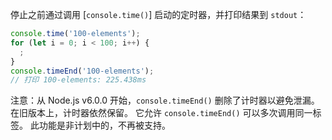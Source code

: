 <!-- YAML
added: v0.1.104
-->

停止之前通过调用 [`console.time()`] 启动的定时器，并打印结果到 `stdout`：

```js
console.time('100-elements');
for (let i = 0; i < 100; i++) {
  ;
}
console.timeEnd('100-elements');
// 打印 100-elements: 225.438ms
```

注意：从 Node.js v6.0.0 开始，`console.timeEnd()` 删除了计时器以避免泄漏。
在旧版本上，计时器依然保留。
它允许 `console.timeEnd()` 可以多次调用同一标签。
此功能是非计划中的，不再被支持。

